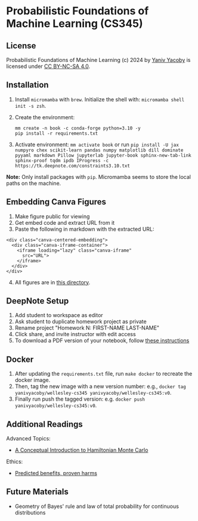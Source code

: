 
# Probabilistic Foundations of Machine Learning (CS345) 


## License 

Probabilistic Foundations of Machine Learning (c) 2024 by [Yaniv Yacoby](https://yanivyacoby.github.io/) is licensed under [CC BY-NC-SA 4.0](https://creativecommons.org/licenses/by-nc-sa/4.0/?ref=chooser-v1).


## Installation

1. Install `micromamba` with `brew`. Initialize the shell with: `micromamba shell init -s zsh`.

2. Create the environment:
   ```
   mm create -n book -c conda-forge python=3.10 -y
   pip install -r requirements.txt
   ```
3. Activate environment: `mm activate book` or run `pip install -U jax numpyro chex scikit-learn pandas numpy matplotlib dill dominate pyyaml markdown Pillow jupyterlab jupyter-book sphinx-new-tab-link sphinx-proof tqdm ipdb IProgress -c https://tk.deepnote.com/constraints3.10.txt`

**Note:** Only install packages with `pip`. Micromamba seems to store the local paths on the machine.


## Embedding Canva Figures

1. Make figure public for viewing
2. Get embed code and extract URL from it
3. Paste the following in markdown with the extracted URL:
```
<div class="canva-centered-embedding">
  <div class="canva-iframe-container">
    <iframe loading="lazy" class="canva-iframe"
      src="URL">
    </iframe>
  </div>
</div>
```
4. All figures are in [this directory](https://www.canva.com/folder/FAFIo00ejB4). 

## DeepNote Setup

1. Add student to workspace as editor
2. Ask student to duplicate homework project as private
3. Rename project "Homework N: FIRST-NAME LAST-NAME"
4. Click share, and invite instructor with edit access
5. To download a PDF version of your notebook, follow [these instructions](https://deepnote.com/docs/export-pdf)



## Docker

1. After updating the `requirements.txt` file, run `make docker` to recreate the docker image.
2. Then, tag the new image with a new version number: e.g., `docker tag yanivyacoby/wellesley-cs345 yanivyacoby/wellesley-cs345:v0`.
3. Finally run push the tagged version: e.g. `docker push yanivyacoby/wellesley-cs345:v0`.




## Additional Readings

Advanced Topics:
* [A Conceptual Introduction to Hamiltonian Monte Carlo](https://arxiv.org/pdf/1701.02434)


Ethics:
* [Predicted benefits, proven harms](https://thesociologicalreview.org/magazine/june-2023/artificial-intelligence/predicted-benefits-proven-harms/)


## Future Materials

* Geometry of Bayes' rule and law of total probability for continuous distributions
